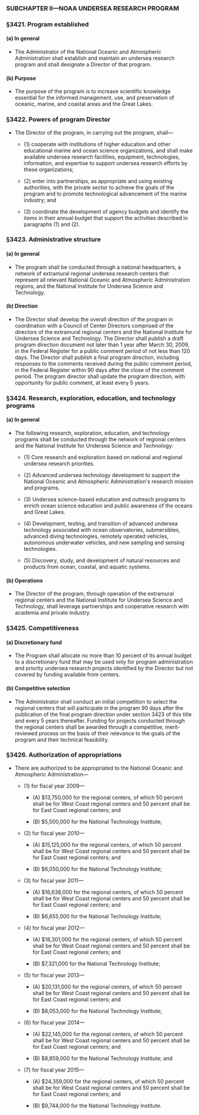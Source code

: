 ### SUBCHAPTER II—NOAA UNDERSEA RESEARCH PROGRAM

### §3421. Program established
#### (a) In general
* The Administrator of the National Oceanic and Atmospheric Administration shall establish and maintain an undersea research program and shall designate a Director of that program.

#### (b) Purpose
* The purpose of the program is to increase scientific knowledge essential for the informed management, use, and preservation of oceanic, marine, and coastal areas and the Great Lakes.

### §3422. Powers of program Director
* The Director of the program, in carrying out the program, shall—

  * (1) cooperate with institutions of higher education and other educational marine and ocean science organizations, and shall make available undersea research facilities, equipment, technologies, information, and expertise to support undersea research efforts by these organizations;

  * (2) enter into partnerships, as appropriate and using existing authorities, with the private sector to achieve the goals of the program and to promote technological advancement of the marine industry; and

  * (3) coordinate the development of agency budgets and identify the items in their annual budget that support the activities described in paragraphs (1) and (2).

### §3423. Administrative structure
#### (a) In general
* The program shall be conducted through a national headquarters, a network of extramural regional undersea research centers that represent all relevant National Oceanic and Atmospheric Administration regions, and the National Institute for Undersea Science and Technology.

#### (b) Direction
* The Director shall develop the overall direction of the program in coordination with a Council of Center Directors comprised of the directors of the extramural regional centers and the National Institute for Undersea Science and Technology. The Director shall publish a draft program direction document not later than 1 year after March 30, 2009, in the Federal Register for a public comment period of not less than 120 days. The Director shall publish a final program direction, including responses to the comments received during the public comment period, in the Federal Register within 90 days after the close of the comment period. The program director shall update the program direction, with opportunity for public comment, at least every 5 years.

### §3424. Research, exploration, education, and technology programs
#### (a) In general
* The following research, exploration, education, and technology programs shall be conducted through the network of regional centers and the National Institute for Undersea Science and Technology:

  * (1) Core research and exploration based on national and regional undersea research priorities.

  * (2) Advanced undersea technology development to support the National Oceanic and Atmospheric Administration's research mission and programs.

  * (3) Undersea science-based education and outreach programs to enrich ocean science education and public awareness of the oceans and Great Lakes.

  * (4) Development, testing, and transition of advanced undersea technology associated with ocean observatories, submersibles, advanced diving technologies, remotely operated vehicles, autonomous underwater vehicles, and new sampling and sensing technologies.

  * (5) Discovery, study, and development of natural resources and products from ocean, coastal, and aquatic systems.

#### (b) Operations
* The Director of the program, through operation of the extramural regional centers and the National Institute for Undersea Science and Technology, shall leverage partnerships and cooperative research with academia and private industry.

### §3425. Competitiveness
#### (a) Discretionary fund
* The Program shall allocate no more than 10 percent of its annual budget to a discretionary fund that may be used only for program administration and priority undersea research projects identified by the Director but not covered by funding available from centers.

#### (b) Competitive selection
* The Administrator shall conduct an initial competition to select the regional centers that will participate in the program 90 days after the publication of the final program direction under section 3423 of this title and every 5 years thereafter. Funding for projects conducted through the regional centers shall be awarded through a competitive, merit-reviewed process on the basis of their relevance to the goals of the program and their technical feasibility.

### §3426. Authorization of appropriations
* There are authorized to be appropriated to the National Oceanic and Atmospheric Administration—

  * (1) for fiscal year 2009—

    * (A) $13,750,000 for the regional centers, of which 50 percent shall be for West Coast regional centers and 50 percent shall be for East Coast regional centers; and

    * (B) $5,500,000 for the National Technology Institute;


  * (2) for fiscal year 2010—

    * (A) $15,125,000 for the regional centers, of which 50 percent shall be for West Coast regional centers and 50 percent shall be for East Coast regional centers; and

    * (B) $6,050,000 for the National Technology Institute;


  * (3) for fiscal year 2011—

    * (A) $16,638,000 for the regional centers, of which 50 percent shall be for West Coast regional centers and 50 percent shall be for East Coast regional centers; and

    * (B) $6,655,000 for the National Technology Institute;


  * (4) for fiscal year 2012—

    * (A) $18,301,000 for the regional centers, of which 50 percent shall be for West Coast regional centers and 50 percent shall be for East Coast regional centers; and

    * (B) $7,321,000 for the National Technology Institute;


  * (5) for fiscal year 2013—

    * (A) $20,131,000 for the regional centers, of which 50 percent shall be for West Coast regional centers and 50 percent shall be for East Coast regional centers; and

    * (B) $8,053,000 for the National Technology Institute;


  * (6) for fiscal year 2014—

    * (A) $22,145,000 for the regional centers, of which 50 percent shall be for West Coast regional centers and 50 percent shall be for East Coast regional centers; and

    * (B) $8,859,000 for the National Technology Institute; and


  * (7) for fiscal year 2015—

    * (A) $24,359,000 for the regional centers, of which 50 percent shall be for West Coast regional centers and 50 percent shall be for East Coast regional centers; and

    * (B) $9,744,000 for the National Technology Institute.